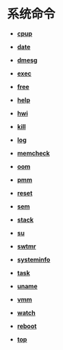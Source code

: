 # 系统命令



- **[cpup](kernel-small-debug-shell-cmd-cpup.md)**

- **[date](kernel-small-debug-shell-cmd-date.md)**

- **[dmesg](kernel-small-debug-shell-cmd-dmesg.md)**

- **[exec](kernel-small-debug-shell-cmd-exec.md)**

- **[free](kernel-small-debug-shell-cmd-free.md)**

- **[help](kernel-small-debug-shell-cmd-help.md)**

- **[hwi](kernel-small-debug-shell-cmd-hwi.md)**

- **[kill](kernel-small-debug-shell-cmd-kill.md)**

- **[log](kernel-small-debug-shell-cmd-log.md)**

- **[memcheck](kernel-small-debug-shell-cmd-memcheck.md)**

- **[oom](kernel-small-debug-shell-cmd-oom.md)**

- **[pmm](kernel-small-debug-shell-cmd-pmm.md)**

- **[reset](kernel-small-debug-shell-cmd-reset.md)**

- **[sem](kernel-small-debug-shell-cmd-sem.md)**

- **[stack](kernel-small-debug-shell-cmd-stack.md)**

- **[su](kernel-small-debug-shell-cmd-su.md)**

- **[swtmr](kernel-small-debug-shell-cmd-swtmr.md)**

- **[systeminfo](kernel-small-debug-shell-cmd-sysinfo.md)**

- **[task](kernel-small-debug-shell-cmd-task.md)**

- **[uname](kernel-small-debug-shell-cmd-uname.md)**

- **[vmm](kernel-small-debug-shell-cmd-vmm.md)**

- **[watch](kernel-small-debug-shell-cmd-watch.md)**

- **[reboot](kernel-small-debug-shell-cmd-reboot.md)**

- **[top](kernel-small-debug-shell-cmd-top.md)**